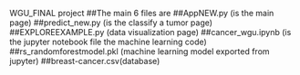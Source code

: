 WGU_FINAL project
##The main 6 files are 
##AppNEW.py (is the main page)
##predict_new.py (is the classify a tumor page)
##EXPLOREEXAMPLE.py (data visualization page)
##cancer_wgu.ipynb (is the jupyter notebook file the machine learning code)
##rs_randomforestmodel.pkl (machine learning model exported from jupyter)
##breast-cancer.csv(database)
